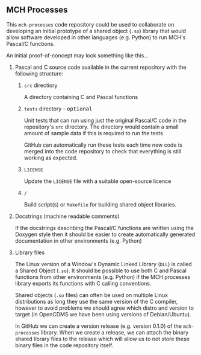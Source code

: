 ## MCH Processes

This `mch-processes` code repository could be used to collaborate on developing an initial prototype of a shared object (`.so`) library that would allow software developed in other languages (e.g. Python) to run MCH's Pascal/C functions.

An initial proof-of-concept may look something like this...


1. Pascal and C source code available in the current repository with the following structure:
    1. `src` directiory

        A directory containing C and Pascal functions

    2. `tests` directory - <kbd>optional</kbd>

        Unit tests that can run using just the original Pascal/C code in the repository's `src` directory. The directory would contain a small amount of sample data if this is required to run the tests

        GitHub can automatically run these tests each time new code is merged into the code repository to check that everything is still working as expected.
        
    3.  `LICENSE`

        Update the `LICENSE` file with a suitable open-source licence

    4.  `/`
        
        Build script(s) or `Makefile` for building shared object libraries.

2. Docstrings (machine readable comments)

	If the docstrings describing the Pascal/C functions are written using the Doxygen style then it should be easier to create automatically generated documentation in other environments (e.g. Python)

3. Library files

	The Linux version of a Window's Dynamic Linked Library (`DLL`) is called a Shared Object (`.so`). It should be possible to use both C and Pascal functions from other environments (e.g. Python) if the MCH processes library exports its functions with C calling conventions.

	Shared objects (`.so` files) can often be used on multiple Linux distributions as long they use the same version of the C compiler, however to avoid problems we should agree which distro and version to target (in OpenCDMS we have been using versions of Debian/Ubuntu).
  
	In GitHub we can create a version release (e.g. version 0.1.0) of the `mch-processes` library. When we create a release, we can attach the binary shared library files to the release which will allow us to not store these binary files in the code repository itself.
